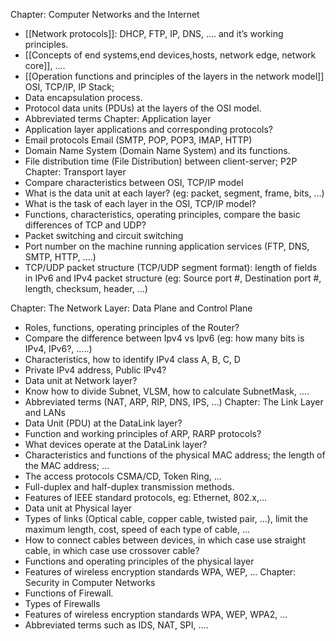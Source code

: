Chapter: Computer Networks and the Internet
- [[Network protocols]]: DHCP, FTP, IP, DNS, .... and it’s working principles.
- [[Concepts of end systems,end devices,hosts, network edge, network core]], ....
- [[Operation functions and principles of the layers in the network model]] OSI, TCP/IP, IP
Stack;
- Data encapsulation process.
- Protocol data units (PDUs) at the layers of the OSI model.
- Abbreviated terms
Chapter: Application layer
- Application layer applications and corresponding protocols?
- Email protocols Email (SMTP, POP, POP3, IMAP, HTTP)
- Domain Name System (Domain Name System) and its functions.
- File distribution time (File Distribution) between client-server; P2P
Chapter: Transport layer
- Compare characteristics between OSI, TCP/IP model
- What is the data unit at each layer? (eg: packet, segment, frame, bits, ...)
- What is the task of each layer in the OSI, TCP/IP model?
- Functions, characteristics, operating principles, compare the basic differences of TCP
and UDP?
- Packet switching and circuit switching
- Port number on the machine running application services (FTP, DNS, SMTP, HTTP,
....)
- TCP/UDP packet structure (TCP/UDP segment format): length of fields in IPv6 and
IPv4 packet structure (eg: Source port #, Destination port #, length, checksum, header, ...)

Chapter: The Network Layer: Data Plane and Control Plane
- Roles, functions, operating principles of the Router?
- Compare the difference between Ipv4 vs Ipv6 (eg: how many bits is IPv4, IPv6?, .....)
- Characteristics, how to identify IPv4 class A, B, C, D
- Private IPv4 address, Public IPv4?
- Data unit at Network layer?
- Know how to divide Subnet, VLSM, how to calculate SubnetMask, ....
- Abbreviated terms (NAT, ARP, RIP, DNS, IPS, ...)
Chapter: The Link Layer and LANs
- Data Unit (PDU) at the DataLink layer?
- Function and working principles of ARP, RARP protocols?
- What devices operate at the DataLink layer?
- Characteristics and functions of the physical MAC address; the length of the MAC
address; …
- The access protocols CSMA/CD, Token Ring, ...
- Full-duplex and half-duplex transmission methods.
- Features of IEEE standard protocols, eg: Ethernet, 802.x,...
- Data unit at Physical layer
- Types of links (Optical cable, copper cable, twisted pair, ...), limit the maximum length,
cost, speed of each type of cable, ...
- How to connect cables between devices, in which case use straight cable, in which case
use crossover cable?
- Functions and operating principles of the physical layer
- Features of wireless encryption standards WPA, WEP, ...
Chapter: Security in Computer Networks
- Functions of Firewall.
- Types of Firewalls
- Features of wireless encryption standards WPA, WEP, WPA2, ...
- Abbreviated terms such as IDS, NAT, SPI, ….